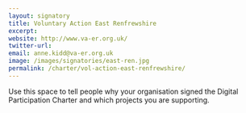 ```yaml
---
layout: signatory
title: Voluntary Action East Renfrewshire
excerpt: 
website: http://www.va-er.org.uk/
twitter-url: 
email: anne.kidd@va-er.org.uk
image: /images/signatories/east-ren.jpg
permalink: /charter/vol-action-east-renfrewshire/
---
```


Use this space to tell people why your organisation signed the Digital Participation Charter and which projects you are supporting.